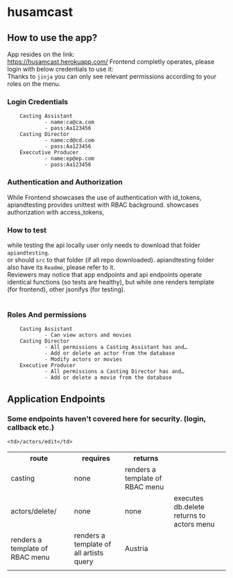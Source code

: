 # husamcast
## How to use the app?
App resides on the link: <br>
https://husamcast.herokuapp.com/
Frontend completly operates, please login with below credentials to use it:<br>
Thanks to `jinja` you can only see relevant permissions according to your roles on the menu.<br>

### Login Credentials<br>
        Casting Assistant
                - name:ca@ca.com
                - pass:Aa123456
        Casting Director
                - name:cd@cd.com
                - pass:Aa123456
        Execcutive Producer
                - name:ep@ep.com
                - pass:Aa123456
        
 
### Authentication and Authorization
While Frontend showcases the use of authentication with id_tokens,<br>
apiandtesting provides unittest with RBAC background. showcases authorization with access_tokens,<br>

### How to test
while testing the api locally user only needs to download that folder `apiandtesting`.<br>
or should `src` to that folder (if all repo downloaded). apiandtesting folder also have its `Readme`, please refer to it.<br>
Reviewers may notice that app endpoints and api endpoints operate identical functions (so tests are healthy), but while one renders template (for frontend), other jsonifys (for testing).<br><br>

### Roles And permissions<br>
        Casting Assistant
                - Can view actors and movies
        Casting Director
                - All permissions a Casting Assistant has and…
                - Add or delete an actor from the database
                - Modify actors or movies
        Executive Producer
                - All permissions a Casting Director has and…
                - Add or delete a movie from the database
                


<h2>Application Endpoints</h2>
<h3>Some endpoints haven't covered here for security. (login, callback etc.)</h3>

<table>
  <tr>
    <th>route</th>
    <th>requires</th>
    <th>returns</th>
  </tr>
  <tr>
    <td>casting</td>
    <td>none</td>
    <td>renders a template of RBAC menu</td>
    
    <td>/actors/edit</td>
  </tr>
  <tr>
        <td>actors/delete/</td>
    <td>none</td>
    <td>none</td>
    <td>executes db.delete returns to actors menu</td>
  </tr>
  <tr>
    <td>renders a template of RBAC menu</td>
    <td>renders a template of all artists query</td>
    <td>Austria</td>
  </tr>
  <tr>
   <td></td>
    <td></td>
    <td></td>
  </tr>
</table>
